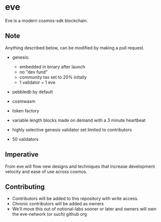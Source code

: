 # eve

Eve is a modern cosmos-sdk blockchain.

## Note

Anything described below, can be modified by making a pull request.  

* genesis:
  * embedded in binary after launch
  * no "dev fund"
  * community tax set to 20% initally
  * 1 validator = 1 eve
  
  
* pebbledb by default
* cosmwasm
* token factory
* variable length blocks made on demand with a 3 minute heartbeat
* highly selective genesis validator set limited to contributors
* 50 validators


## Imperative

From eve will flow new designs and techniques that increase development velocity and ease of use across cosmos.  


## Contributing

* Contributors will be added to this repository with write access.
* Chronic contributors will be added as owners
* We'll move this out of notional-labs sooner or later and owners will own the eve-network (or such) github org
